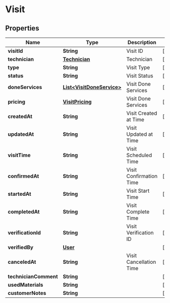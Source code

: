 
# Visit

## Properties
Name | Type | Description | Notes
------------ | ------------- | ------------- | -------------
**visitId** | **String** | Visit ID |  [optional]
**technician** | [**Technician**](Technician.md) | Technician |  [optional]
**type** | **String** | Visit Type |  [optional]
**status** | **String** | Visit Status |  [optional]
**doneServices** | [**List&lt;VisitDoneService&gt;**](VisitDoneService.md) | Visit Done Services |  [optional]
**pricing** | [**VisitPricing**](VisitPricing.md) | Visit Done Services |  [optional]
**createdAt** | **String** | Visit Created at Time |  [optional]
**updatedAt** | **String** | Visit Updated at Time |  [optional]
**visitTime** | **String** | Visit Scheduled Time |  [optional]
**confirmedAt** | **String** | Visit Confirmation Time |  [optional]
**startedAt** | **String** | Visit Start Time |  [optional]
**completedAt** | **String** | Visit Complete Time |  [optional]
**verificationId** | **String** | Visit Verification ID |  [optional]
**verifiedBy** | [**User**](User.md) |  |  [optional]
**canceledAt** | **String** | Visit Cancellation Time |  [optional]
**technicianComment** | **String** |  |  [optional]
**usedMaterials** | **String** |  |  [optional]
**customerNotes** | **String** |  |  [optional]



